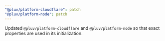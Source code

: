 ```yaml
---
"@pluv/platform-cloudflare": patch
"@pluv/platform-node": patch
---
```


Updated `@pluv/platform-cloudflare` and `@pluv/platform-node` so that exact properties are used in its initialization.
